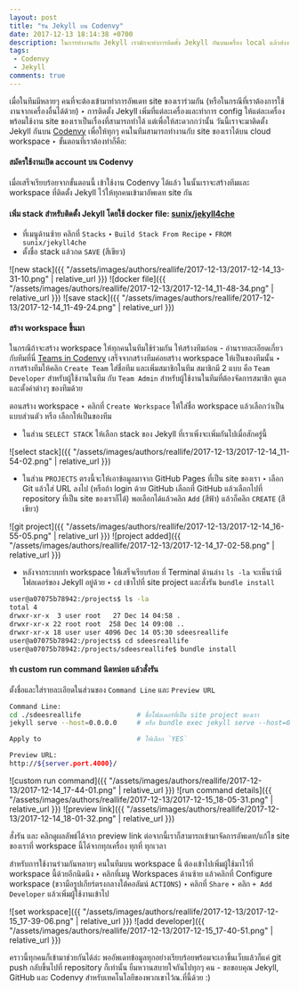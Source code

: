 ```yaml
---
layout: post
title: "รัน Jekyll บน Codenvy"
date: 2017-12-13 18:14:38 +0700
description: ในการทำงานกับ Jekyll เรามักจะทำการติดตั้ง Jekyll กันบนเครื่อง local แล้วส่งงานขึ้นไปให้ host ไว้ที่ GitHub Pages ‣ วิธีนี้ใช้งานได้ดีเมื่อเราทำงานคนเดียวบนเครื่อง local ของเรา แต่ถ้าต้องการทำงานมากกว่า 1 คน หรือในกรณีที่เราต้องการใช้งานจากเครื่องอื่นด้วยล่ะ?
tags:
 - Codenvy
 - Jekyll
comments: true
---
```

เมื่อในทีมมีหลายๆ คนที่จะต้องเข้ามาทำการอัพเดท site ของเราร่วมกัน (หรือในกรณีที่เราต้องการใช้งานจากเครื่องอื่นได้ด้วย) ‣ การติดตั้ง Jekyll เพิ่มที่แต่ละเครื่องและทำการ config ให้แต่ละเครื่องพร้อมใช้งาน site ของเราเป็นเรื่องที่สามารถทำได้ แต่เพื่อให้สะดวกกว่านั้น วันนี้เราจะมาติดตั้ง Jekyll กันบน [Codenvy](https://codenvy.com/) เพื่อให้ทุกๆ คนในทีมสามารถทำงานกับ site ของเราได้บน cloud workspace ‣ ขั้นตอนที่เราต้องทำก็คือ:

#### สมัครใช้งานเปิด account บน Codenvy
เมื่อเสร็จเรียบร้อยจากขั้นตอนนี้ เข้าใช้งาน Codenvy ได้แล้ว ในนั้นเราจะสร้างทีมและ workspace ที่ติดตั้ง Jekyll ไว้ให้ทุกคนเข้ามาอัพเดท site กัน
#### เพิ่ม stack สำหรับติดตั้ง Jekyll โดยใช้ docker file: [sunix/jekyll4che](https://hub.docker.com/r/sunix/jekyll4che/~/dockerfile/)

* ที่เมนูด้านซ้าย คลิกที่ `Stacks` ‣ `Build Stack From Recipe` ‣ `FROM sunix/jekyll4che`
* ตั้งชื่อ stack แล้วกด `SAVE` (สีเขียว)

![new stack]({{ "/assets/images/authors/reallife/2017-12-13/2017-12-14_13-31-10.png" | relative_url }})
![docker file]({{ "/assets/images/authors/reallife/2017-12-13/2017-12-14_11-48-34.png" | relative_url }})
![save stack]({{ "/assets/images/authors/reallife/2017-12-13/2017-12-14_11-49-24.png" | relative_url }})

#### สร้าง workspace ขึ้นมา
ในกรณีถ้าจะสร้าง workspace ให้ทุกคนในทีมใช้ร่วมกัน ให้สร้างทีมก่อน - อ่านรายละเอียดเกี่ยวกับทีมที่นี่ [Teams in Codenvy](https://codenvy.com/docs/user-guide/teams/index.html) เสร็จจากสร้างทีมค่อยสร้าง workspace ให้เป็นของทีมนั้น ‣ การสร้างทีมให้คลิก `Create Team` ใส่ชื่อทีม และเพิ่มสมาชิกในทีม สมาชิกมี 2 แบบ คือ `Team Developer` สำหรับผู้ใช้งานในทีม กับ `Team Admin` สำหรับผู้ใช้งานในทีมที่ต้องจัดการสมาชิก ดูแลและตั้งค่าต่างๆ ของทีมด้วย

ตอนสร้าง workspace ‣ คลิกที่ `Create Workspace` ให้ใส่ชื่อ workspace แล้วเลือกว่าเป็นแบบส่วนตัว หรือ เลือกให้เป็นของทีม

* ในส่วน `SELECT STACK` ให้เลือก stack ของ Jekyll ที่เราเพิ่งจะเพิ่มกันไปเมื่อสักครู่นี้

![select stack]({{ "/assets/images/authors/reallife/2017-12-13/2017-12-14_11-54-02.png" | relative_url }})

* ในส่วน `PROJECTS` ตรงนี้จะให้เอาข้อมูลมาจาก GitHub Pages ที่เป็น site ของเรา ‣ เลือก Git แล้วใส่ URL ลงไป (หรือถ้า login ด้วย GitHub เลือกที่ GitHub แล้วเลือกไปที่ repository ที่เป็น site ของเราก็ได้) พอเลือกได้แล้วคลิก `Add` (สีฟ้า) แล้วก็คลิก `CREATE` (สีเขียว)

![git project]({{ "/assets/images/authors/reallife/2017-12-13/2017-12-14_16-55-05.png" | relative_url }})
![project added]({{ "/assets/images/authors/reallife/2017-12-13/2017-12-14_17-02-58.png" | relative_url }})

* หลังจากระบบทำ workspace ให้เสร็จเรียบร้อย ที่ Terminal ด้านล่าง `ls -la` จะเห็นว่ามีโฟลเดอร์ของ Jekyll อยู่ด้วย ‣ `cd` เข้าไปที่ site project และสั่งรัน `bundle install`

~~~bash
user@a07075b78942:/projects$ ls -la
total 4
drwxr-xr-x  3 user root   27 Dec 14 04:58 .
drwxr-xr-x 22 root root  258 Dec 14 09:08 ..
drwxr-xr-x 18 user user 4096 Dec 14 05:30 sdeesreallife
user@a07075b78942:/projects$ cd sdeesreallife
user@a07075b78942:/projects/sdeesreallife$ bundle install
~~~

#### ทำ custom run command นิดหน่อย แล้วสั่งรัน
ตั้งชื่อและใส่รายละเอียดในส่วนของ `Command Line` และ `Preview URL`

~~~bash
Command Line:
cd ./sdeesreallife              # ชื่อโฟลเดอร์ที่เป็น site project ของเรา
jekyll serve --host=0.0.0.0     # หรือ bundle exec jekyll serve --host=0.0.0.0

Apply to                        # ให้เลือก `YES`

Preview URL:
http://${server.port.4000}/
~~~

![custom run command]({{ "/assets/images/authors/reallife/2017-12-13/2017-12-14_17-44-01.png" | relative_url }})
![run command details]({{ "/assets/images/authors/reallife/2017-12-13/2017-12-15_18-05-31.png" | relative_url }})
![preview link]({{ "/assets/images/authors/reallife/2017-12-13/2017-12-14_18-01-32.png" | relative_url }})

สั่งรัน และ คลิกดูผลลัพธ์ได้จาก preview link ต่อจากนี้เราก็สามารถเข้ามาจัดการอัพเดท/แก้ไข site ของเราที่ workspace นี้ได้จากทุกเครื่อง ทุกที่ ทุกเวลา

สำหรับการใช้งานร่วมกันหลายๆ คนในทีมบน workspace นี้ ต้องเข้าไปเพิ่มผู้ใช้มาไว้ที่ workspace นี้ด้วยอีกนิดนึง ‣ คลิกที่เมนู Workspaces ด้านซ้าย แล้วคลิกที่ Configure workspace (ขวามือรูปเกียร์ตรงกลางใต้คอลัมน์ `ACTIONS`) ‣ คลิกที่ `Share` ‣ คลิก `+ Add Developer` แล้วเพิ่มผู้ใช้งานเข้าไป

![set workspace]({{ "/assets/images/authors/reallife/2017-12-13/2017-12-15_17-39-06.png" | relative_url }})
![add developer]({{ "/assets/images/authors/reallife/2017-12-13/2017-12-15_17-40-51.png" | relative_url }})

คราวนี้ทุกคนก็เข้ามาช่วยกันได้ล่ะ พออัพเดทข้อมูลทุกอย่างเรียบร้อยพร้อมจะเอาขึ้นเว็บแล้วก็แค่ git push กลับขึ้นไปที่ repository ก็เท่านั้น ยิ้มหวานสบายใจกันไปทุกๆ คน - ขอขอบคุณ Jekyll, GitHub และ Codenvy สำหรับเทคโนโลยีของพวกเขาไว้ณ.ที่นี้ด้วย :)
